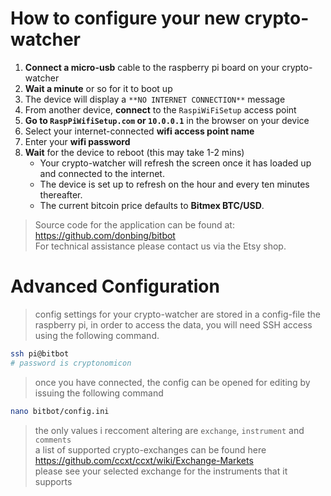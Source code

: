 # How to configure your new crypto-watcher
1. **Connect a micro-usb** cable to the raspberry pi board on your crypto-watcher
2. **Wait a minute** or so for it to boot up
3. The device will display a `**NO INTERNET CONNECTION**` message
4. From another device, **connect** to the `RaspiWiFiSetup` access point 
5. **Go to `RaspPiWifiSetup.com` or `10.0.0.1`** in the browser on your device
6. Select your internet-connected **wifi access point name**
7. Enter your **wifi password**
8. **Wait** for the device to reboot (this may take 1-2 mins)
    * Your crypto-watcher will refresh the screen once it has loaded up and connected to the internet.
    * The device is set up to refresh on the hour and every ten minutes thereafter. 
    * The current bitcoin price defaults to **Bitmex BTC/USD**.
 
> Source code for the application can be found at: https://github.com/donbing/bitbot  
> For technical assistance please contact us via the Etsy shop.  

# Advanced Configuration
> config settings for your crypto-watcher are stored in a config-file the raspberry pi,
> in order to access the data, you will need SSH access using the following command.
```sh 
ssh pi@bitbot
# password is cryptonomicon
```
> once you have connected, the config can be opened for editing by issuing the following command
```sh
nano bitbot/config.ini
```
> the only values i reccoment altering are `exchange`, `instrument` and `comments`  
> a list of supported crypto-exchanges can be found here https://github.com/ccxt/ccxt/wiki/Exchange-Markets  
> please see your selected exchange for the instruments that it supports
